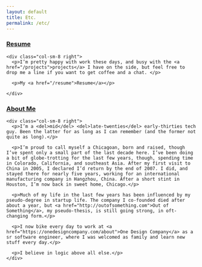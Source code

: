 ```yaml
---
layout: default
title: Etc.
permalink: /etc/
---
```


<div id="etc-page">
  <div class="row" id="resume">
    <div class="col-sm-3 left">
      <h3><a href="#resume">Resume</a></h3>
    </div>

    <div class="col-sm-8 right">
      <p>I’m pretty happy with work these days, and busy with the <a href="/projects">projects</a> I have on the side, but feel free to drop me a line if you want to get coffee and a chat. </p>

      <p>My <a href="/resume">Resume</a></p>

    </div>
  </div>

  <div class="row" id="about">
    <div class="col-sm-3 left">
      <h3><a href="#about">About Me</a></h3>
    </div>

    <div class="col-sm-8 right">
      <p>I’m a <del>mid</del> <del>late-twenties</del> early-thirties tech guy. Been the latter for as long as I can remember (and the former not quite as long).</p>

      <p>I’m proud to call myself a Chicagoan, born and raised, though I’ve spent only a small part of the last decade here. I’ve been doing a bit of globe-trotting for the last few years, though, spending time in Colorado, California, and southeast Asia. After my first visit to China in 2005, I declared I’d return by the end of 2007. I did, and stayed there for nearly five years, working for an international manufacturing company in Hangzhou, China. After a short stint in Houston, I’m now back in sweet home, Chicago.</p>

      <p>Much of my life in the last few years has been influenced by my pseudo-degree in startup life. The company I co-founded died after about a year, but <a href="http://outofsomething.com">Out of Something</a>, my pseudo-thesis, is still going strong, in oft-changing form.</p>

      <p>I now bike every day to work at <a href="https://onedesigncompany.com/about">One Design Company</a> as a sr software engineer, where I was welcomed as family and learn new stuff every day.</p>

      <p>I believe in logic above all else.</p>
    </div>
  </div>

</div>
